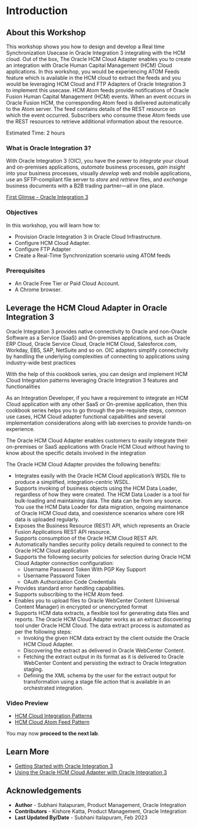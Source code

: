 # Introduction

## About this Workshop

This workshop shows you how to design and develop a Real time Synchronization Usecase in Oracle Integration 3 integrating with the HCM cloud. Out of the box, The Oracle HCM Cloud Adapter enables you to create an integration with Oracle Human Capital Management (HCM) Cloud applications.
In this workshop, you would be experiencing ATOM Feeds feature which is available in the HCM cloud to extract the feeds and you would be leveraging HCM Cloud and FTP Adapters of Oracle Integration 3 to implement this usecase.
HCM Atom feeds provide notifications of Oracle Fusion Human Capital Management (HCM) events. When an event occurs in Oracle Fusion HCM, the corresponding Atom feed is delivered automatically to the Atom server. The feed contains details of the REST resource on which the event occurred. Subscribers who consume these Atom feeds use the REST resources to retrieve additional information about the resource.

Estimated Time: 2 hours

### What is Oracle Integration 3?
With Oracle Integration 3 (OIC), you have the power to *integrate* your cloud and on-premises applications, *automate* business processes, *gain insight* into your business processes, visually *develop* web and mobile applications, use an SFTP-compliant file server to *store* and *retrieve* files, and *exchange* business documents with a B2B trading partner—all in one place.

[First Glimse - Oracle Integration 3](youtube:yW3TEBWkFbg)

### Objectives

In this workshop, you will learn how to:

* Provision Oracle Integration 3 in Oracle Cloud Infrastructure.
* Configure HCM Cloud Adapter.
* Configure FTP Adapter
* Create a Real-Time Synchronization scenario using ATOM feeds


### Prerequisites

* An Oracle Free Tier or Paid Cloud Account.
* A Chrome browser.

## Leverage the HCM Cloud Adapter in Oracle Integration 3

Oracle Integration 3 provides native connectivity to Oracle and non-Oracle Software as a Service (SaaS) and On-premises applications, such as Oracle ERP Cloud, Oracle Service Cloud, Oracle HCM Cloud, Salesforce.com, Workday, EBS, SAP, NetSuite and so on. OIC adapters simplify connectivity by handling the underlying complexities of connecting to applications using industry-wide best practices

With the help of this cookbook series, you can design and implement HCM Cloud Integration patterns leveraging Oracle Integration 3 features and functionalities

As an Integration Developer, if you have a requirement to integrate an HCM Cloud application with any other SaaS or On-premise application, then this cookbook series helps you to go through the pre-requisite steps, common use cases, HCM Cloud adapter functional capabilities and several implementation considerations along with lab exercises to provide hands-on experience.

The Oracle HCM Cloud Adapter enables customers to easily integrate their on-premises or SaaS applications with Oracle HCM Cloud without having to know about the specific details involved in the integration

The Oracle HCM Cloud Adapter provides the following benefits:
- Integrates easily with the Oracle HCM Cloud application’s WSDL file to produce a simplified, integration-centric WSDL.
- Supports invoking of business objects using the HCM Data Loader, regardless of how they were created. The HCM Data Loader is a tool for bulk-loading and maintaining data. The data can be from any source. You use the HCM Data Loader for data migration, ongoing maintenance of Oracle HCM Cloud data, and coexistence scenarios where core HR data is uploaded regularly.
- Exposes the Business Resource (REST) API, which represents an Oracle Fusion Applications REST API resource.
- Supports consumption of the Oracle HCM Cloud REST API.
- Automatically handles security policy details required to connect to the Oracle HCM Cloud application
- Supports the following security policies for selection during Oracle HCM Cloud Adapter connection configuration:
    - Username Password Token With PGP Key Support
    - Username Password Token
    - OAuth Authorization Code Credentials
- Provides standard error handling capabilities.
- Supports subscribing to the HCM Atom feed.
- Enables you to upload files to Oracle WebCenter Content (Universal Content Manager) in encrypted or unencrypted format
- Supports HCM data extracts, a flexible tool for generating data files and reports. The Oracle HCM Cloud Adapter works as an extract discovering tool under Oracle HCM Cloud. The data extract process is automated as per the following steps:
    - Invoking the given HCM data extract by the client outside the Oracle HCM Cloud Adapter.
    - Discovering the extract as delivered in Oracle WebCenter Content.
    - Fetching the extract output in its format as it is delivered to Oracle WebCenter Content and persisting the extract to Oracle Integration staging.
    - Defining the XML schema by the user for the extract output for transformation using a stage file action that is available in an orchestrated integration.

###	Video Preview

* [HCM Cloud Integration Patterns](https://videohub.oracle.com/media/HCM%20Cloud%20Integration%20Patterns/1_43t43y77)
* [HCM Cloud Atom Feed Pattern](https://videohub.oracle.com/media/HCM%20Cloud%20Atom%20Feed%20Pattern/1_pe1llsce)

You may now **proceed to the next lab**.

## Learn More

* [Getting Started with Oracle Integration 3](https://docs.oracle.com/en/cloud/paas/application-integration/index.html)
* [Using the Oracle HCM Cloud Adapter with Oracle Integration 3](https://docs.oracle.com/en/cloud/paas/application-integration/hcm-adapter/index.html)

## Acknowledgements

* **Author** - Subhani Italapuram, Product Management, Oracle Integration
* **Contributors** - Kishore Katta, Product Management, Oracle Integration
* **Last Updated By/Date** - Subhani Italapuram, Feb 2023
